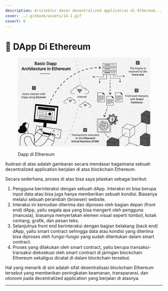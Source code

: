 ```yaml
---
description: Arsitektur dasar decentralized application di Ethereum...
cover: ../.gitbook/assets/14-1.gif
coverY: 0
---
```


# 📜 DApp Di Ethereum

<figure><img src="../.gitbook/assets/41.gif" alt=""><figcaption><p>Dapp di Ethereum</p></figcaption></figure>

Ilustrasi di atas adalah gambaran secara mendasar bagaimana sebuah decentralized application berjalan di atas blockchain Ethereum.

Secara sederhana, proses di atas bisa saya jelaskan sebagai berikut:

1. Pengguna berinteraksi dengan sebuah dApp. Interaksi ini bisa berupa input data atau bisa juga hanya memberikan sebuah kondisi. Biasanya melalui sebuah perambah (browser) website.
2. Interaksi ini kemudian diterima dan diproses oleh bagian depan (front end) dApp, yaitu segala apa yang bisa mengerti oleh pengguna (manusia), biasanya menyertakan elemen visual seperti tombol, kotak centang, grafik, dan pesan teks.
3. Selanjutnya front end berinteraksi dengan bagian belakang (back end) dApp, yaitu smart contract sehingga data atau kondisi yang diterima bisa diproses oleh fungsi-fungsi yang sudah ditentukan dalam smart contract.
4. Proses yang dilakukan oleh smart contract, yaitu berupa transaksi-transaksi dieksekusi oleh smart contract di jaringan blockchain Ethereum sekaligus dicatat di dalam blockchain tersebut.

Hal yang menarik di sini adalah sifat desentralisasi blockchain Ethereum tersebut yang memberikan peningkatan keamanan, transparansi, dan otonomi pada decentralized application yang berjalan di atasnya.

***
